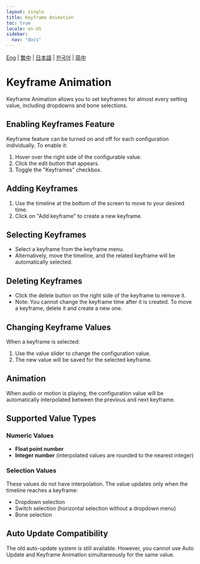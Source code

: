 ```yaml
---
layout: single
title: Keyframe Animation
toc: true
locale: en-US
sidebar:
  nav: "docs"
---
```


[Eng](/dancexr/features/keyframe_animation) | [繁中](/tw/dancexr/features/keyframe_animation) | [日本語](/jp/dancexr/features/keyframe_animation) | [한국어](/kr/dancexr/features/keyframe_animation) | [简中](/zh/dancexr/features/keyframe_animation)

# Keyframe Animation

Keyframe Animation allows you to set keyframes for almost every setting value, including dropdowns and bone selections.

## Enabling Keyframes Feature

Keyframe feature can be turned on and off for each configuration individually. To enable it:
1. Hover over the right side of the configurable value.
2. Click the edit button that appears.
3. Toggle the "Keyframes" checkbox.

## Adding Keyframes

1. Use the timeline at the bottom of the screen to move to your desired time.
2. Click on "Add keyframe" to create a new keyframe.

## Selecting Keyframes

- Select a keyframe from the keyframe menu.
- Alternatively, move the timeline, and the related keyframe will be automatically selected.

## Deleting Keyframes

- Click the delete button on the right side of the keyframe to remove it.
- Note: You cannot change the keyframe time after it is created. To move a keyframe, delete it and create a new one.

## Changing Keyframe Values

When a keyframe is selected:
1. Use the value slider to change the configuration value.
2. The new value will be saved for the selected keyframe.

## Animation

When audio or motion is playing, the configuration value will be automatically interpolated between the previous and next keyframe.

## Supported Value Types

### Numeric Values
- **Float point number**
- **Integer number** (interpolated values are rounded to the nearest integer)

### Selection Values
These values do not have interpolation. The value updates only when the timeline reaches a keyframe:
- Dropdown selection
- Switch selection (horizontal selection without a dropdown menu)
- Bone selection

## Auto Update Compatibility

The old auto-update system is still available. However, you cannot use Auto Update and Keyframe Animation simultaneously for the same value.
